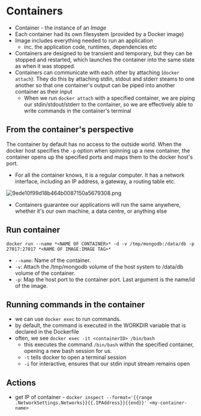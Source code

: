 
# Containers
- Container - the instance of an *Image*
- Each container had its own filesystem (provided by a Docker image)
- Image includes everything needed to run an application
    - inc. the application code, runtimes, dependencies etc
- Containers are designed to be transient and temporary, but they can be stopped and restarted, which launches the container into the same state as when it was stopped.
- Containers can communicate with each other by attaching (`docker attach`). They do this by attaching stdin, stdout and stderr steams to one another so that one container's output can be piped into another container as their input 
	- When we run `docker attach` with a specified container, we are piping our stdin/stdout/stderr to the container, so we are effectively able to write commands in the container's terminal

## From the container's perspective 
The container by default has no access to the outside world. When the docker host specifies the `-p` option when spinning up a new container, the container opens up the specified ports and maps them to the docker host's port.
- For all the container knows, it is a regular computer. It has a network interface, including an IP address, a gateway, a routing table etc. 

![9ede10f99d18b464b0087150a5679308.png](:/26150f69cbf24c1583bf667d69c6ac9b)

- Containers guarantee our applications will run the same anywhere, whether it's our own machine, a data centre, or anything else

## Run container
`docker run --name *<NAME OF CONTAINER>* -d -v /tmp/mongodb:/data/db -p 27017:27017 *<NAME OF IMAGE:IMAGE TAG>*`
- `--name`: Name of the container.
- `-v`: Attach the /tmp/mongodb volume of the host system to /data/db volume of the container.
- `-p`: Map the host port to the container port.
Last argument is the name/id of the image.

## Running commands in the container
- we can use `docker exec` to run commands.
- by default, the command is executed in the WORKDIR variable that is declared in the Dockerfile
- often, we see `docker exec -it <containerID> /bin/bash`
	- this executes the command `/bin/bash` within the specified container, opening a new bash session for us.
	- `-t` tells docker to open a terminal session
	- `-i` for interactive, ensures that our stdin input stream remains open 

## Actions
- get IP of container - `docker inspect --format='{{range .NetworkSettings.Networks}}{{.IPAddress}}{{end}}' <my-container-name>`

